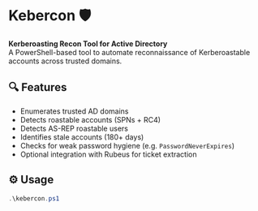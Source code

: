 # Kebercon 🛡️

**Kerberoasting Recon Tool for Active Directory**  
A PowerShell-based tool to automate reconnaissance of Kerberoastable accounts across trusted domains.

## 🔍 Features

- Enumerates trusted AD domains
- Detects roastable accounts (SPNs + RC4)
- Detects AS-REP roastable users
- Identifies stale accounts (180+ days)
- Checks for weak password hygiene (e.g. `PasswordNeverExpires`)
- Optional integration with Rubeus for ticket extraction

## ⚙️ Usage

```powershell
.\kebercon.ps1

